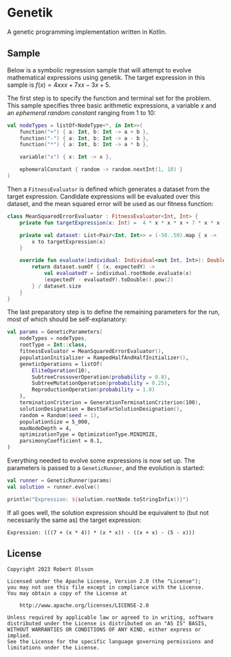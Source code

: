 # Genetik

A genetic programming implementation written in Kotlin.

## Sample

Below is a symbolic regression sample that will attempt to evolve mathematical expressions using genetik. The target expression in this sample is $`f(x) = 4 x x x + 7 x x - 3 x + 5`$.

The first step is to specify the function and terminal set for the problem. This sample specifies three basic arithmetic expressions, a variable *x* and an *ephemeral random constant* ranging from 1 to 10:

```kotlin
val nodeTypes = listOf<NodeType<*, in Int>>(
    function("+") { a: Int, b: Int -> a + b },
    function("-") { a: Int, b: Int -> a - b },
    function("*") { a: Int, b: Int -> a * b },

    variable("x") { x: Int -> x },

    ephemeralConstant { random -> random.nextInt(1, 10) }
)
```

Then a `FitnessEvaluator` is defined which generates a dataset from the target expression. Candidate expressions will be evaluated over this dataset, and the mean squared error will be used as our fitness function:

```kotlin
class MeanSquaredErrorEvaluator : FitnessEvaluator<Int, Int> {
    private fun targetExpression(x: Int) =  4 * x * x * x + 7 * x * x - 3 * x + 5

    private val dataset: List<Pair<Int, Int>> = (-50..50).map { x ->
        x to targetExpression(x)
    }

    override fun evaluate(individual: Individual<out Int, Int>): Double {
        return dataset.sumOf { (x, expectedY) ->
            val evaluatedY = individual.rootNode.evaluate(x)
            (expectedY - evaluatedY).toDouble().pow(2)
        } / dataset.size
    }
}
```

The last preparatory step is to define the remaining parameters for the run, most of which should be self-explanatory:

```kotlin
val params = GeneticParameters(
    nodeTypes = nodeTypes,
    rootType = Int::class,
    fitnessEvaluator = MeanSquaredErrorEvaluator(),
    populationInitializer = RampedHalfAndHalfInitializer(),
    geneticOperations = listOf(
        EliteOperation(10),
        SubtreeCrossoverOperation(probability = 0.8),
        SubtreeMutationOperation(probability = 0.25),
        ReproductionOperation(probability = 1.0)
    ),
    terminationCriterion = GenerationTerminationCriterion(100),
    solutionDesignation = BestSoFarSolutionDesignation(),
    random = Random(seed = 1),
    populationSize = 5_000,
    maxNodeDepth = 4,
    optimizationType = OptimizationType.MINIMIZE,
    parsimonyCoefficient = 0.1,
)
```

Everything needed to evolve some expressions is now set up. The parameters is passed to a `GeneticRunner`, and the evolution is started:

```kotlin
val runner = GeneticRunner(params)
val solution = runner.evolve()

println("Expression: ${solution.rootNode.toStringInfix()}")
```

If all goes well, the solution expression should be equivalent to (but not necessarily the same as) the target expression:

```
Expression: (((7 + (x * 4)) * (x * x)) - ((x + x) - (5 - x)))
```

## License

    Copyright 2023 Robert Olsson

    Licensed under the Apache License, Version 2.0 (the "License");
    you may not use this file except in compliance with the License.
    You may obtain a copy of the License at

        http://www.apache.org/licenses/LICENSE-2.0

    Unless required by applicable law or agreed to in writing, software
    distributed under the License is distributed on an "AS IS" BASIS,
    WITHOUT WARRANTIES OR CONDITIONS OF ANY KIND, either express or implied.
    See the License for the specific language governing permissions and
    limitations under the License.